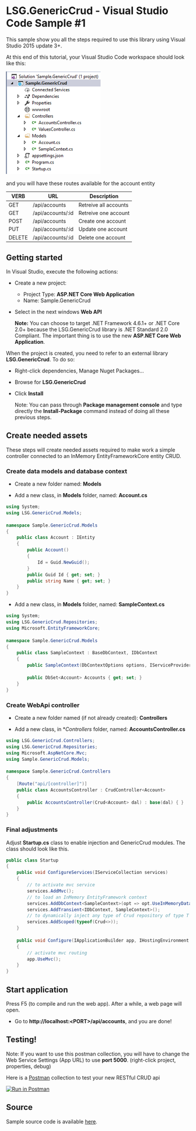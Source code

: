 LSG.GenericCrud - Visual Studio Code Sample #1
=
This sample show you all the steps required to use this library using Visual Studio 2015 update 3+.

At this end of this tutorial, your Visual Studio Code workspace should look like this:

![](img/2017-09-05-12-22-03.png)

and you will have these routes available for the account entity

| VERB   | URL               | Description           |
|--------|-------------------|-----------------------|
| GET    | /api/accounts     | Retreive all accounts |
| GET    | /api/accounts/:id | Retreive one account  |
| POST   | /api/accounts     | Create one account    |
| PUT    | /api/accounts/:id | Update one account    |
| DELETE | /api/accounts/:id | Delete one account    |

## Getting started
In Visual Studio, execute the following actions:
- Create a new project:
    - Project Type: **ASP.NET Core Web Application**
    - Name: Sample.GenericCrud
- Select in the next windows **Web API**    
    
    **Note:** You can choose to target .NET Framework 4.6.1+ or .NET Core 2.0+ because the LSG.GenericCrud library is .NET Standard 2.0 Compliant. The important thing is to use the new **ASP.NET Core Web Application**.

When the project is created, you need to refer to an external library **LSG.GenericCrud**. To do so:
- Right-click dependencies, Manage Nuget Packages...
- Browse for **LSG.GenericCrud**
- Click **Install**

    Note: You can pass through **Package management console** and type directly the **Install-Package** command instead of doing all these previous steps.

## Create needed assets
These steps will create needed assets required to make work a simple controller connected to an InMemory EntityFrameworkCore entity CRUD.

### Create data models and database context

- Create a new folder named: **Models**

- Add a new class, in **Models** folder, named: **Account.cs**

```csharp
using System;
using LSG.GenericCrud.Models;

namespace Sample.GenericCrud.Models
{
    public class Account : IEntity
    {
        public Account()
        {
            Id = Guid.NewGuid();
        }
        public Guid Id { get; set; }
        public string Name { get; set; }
    }
}
```

- Add a new class, in **Models** folder, named: **SampleContext.cs**

```csharp
using System;
using LSG.GenericCrud.Repositories;
using Microsoft.EntityFrameworkCore;

namespace Sample.GenericCrud.Models
{
    public class SampleContext : BaseDbContext, IDbContext
    {
        public SampleContext(DbContextOptions options, IServiceProvider serviceProvider) : base(options, serviceProvider) {}

        public DbSet<Account> Accounts { get; set; }
    }
}
```

### Create WebApi controller

- Create a new folder named (if not already created): **Controllers**

- Add a new class, in **Controllers* folder, named: **AccountsController.cs**

```csharp
using LSG.GenericCrud.Controllers;
using LSG.GenericCrud.Repositories;
using Microsoft.AspNetCore.Mvc;
using Sample.GenericCrud.Models;

namespace Sample.GenericCrud.Controllers
{
    [Route("api/[controller]")]
    public class AccountsController : CrudController<Account>
    {
        public AccountsController(Crud<Account> dal) : base(dal) { }
    }
}
```

### Final adjustments
Adjust **Startup.cs** class to enable injection and GenericCrud modules. The class should look like this.

```csharp
public class Startup
{
    public void ConfigureServices(IServiceCollection services)
    {
        // to activate mvc service
        services.AddMvc();
        // to load an InMemory EntityFramework context
        services.AddDbContext<SampleContext>(opt => opt.UseInMemoryDatabase());
        services.AddTransient<IDbContext, SampleContext>();
        // to dynamically inject any type of Crud repository of type T in any controllers
        services.AddScoped(typeof(Crud<>));
    }

    public void Configure(IApplicationBuilder app, IHostingEnvironment env)
    {
        // activate mvc routing
        app.UseMvc();
    }
}
```

## Start application

Press F5 (to compile and run the web app). After a while, a web page will open.

- Go to **http://localhost:\<PORT\>/api/accounts**, and you are done!

## Testing!

Note: If you want to use this postman collection, you will have to change the Web Service Settings (App URL) to use **port 5000**. (right-click project, properties, debug)

Here is a [Postman](https://www.getpostman.com/) collection to test your new RESTful CRUD api

[![Run in Postman](https://run.pstmn.io/button.svg)](https://app.getpostman.com/run-collection/090af27316cd23c61951)

## Source

Sample source code is available [here](https://github.com/lonesomegeek/LSG.GenericCrud.Samples).